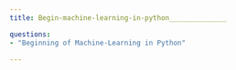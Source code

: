 ```yaml
---
title: Begin-machine-learning-in-python______________

questions:
- "Beginning of Machine-Learning in Python"

---
```

